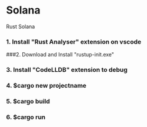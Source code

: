 # Solana
Rust Solana

### 1. Install "Rust Analyser" extension on vscode
###2. Download and Install "rustup-init.exe" 
### 3. Install "CodeLLDB" extension to debug
### 4. $cargo new projectname
### 5. $cargo build
### 6. $cargo run

